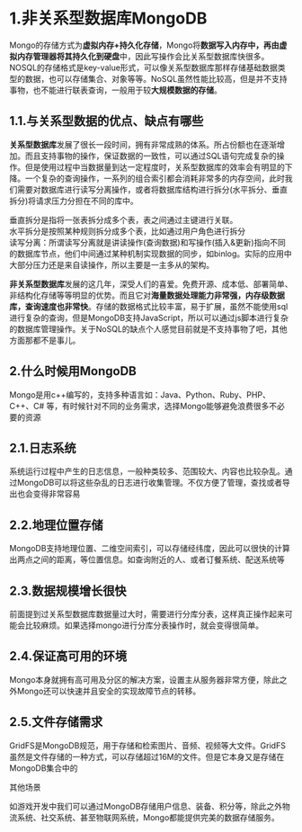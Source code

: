 # 1.非关系型数据库MongoDB

Mongo的存储方式为**虚拟内存+持久化存储**，Mongo将**数据写入内存中，再由虚拟内存管理器将其持久化到硬盘**中，因此写操作会比关系型数据库快很多。NOSQL的存储格式是key-value形式，可以像关系型数据库那样存储基础数据类型的数据，也可以存储集合、对象等等。NoSQL虽然性能比较高，但是并不支持事物，也不能进行联表查询，一般用于较**大规模数据的存储**。

## 1.1.与关系型数据的优点、缺点有哪些

**关系型数据库**发展了很长一段时间，拥有非常成熟的体系。所占份额也在逐渐增加。而且支持事物的操作，保证数据的一致性，可以通过SQL语句完成复杂的操作。但是使用过程中当数据量到达一定程度时，关系型数据库的效率会有明显的下降。一个复杂的查询操作，一系列的组合索引都会消耗非常多的内存空间，此时我们需要对数据库进行读写分离操作，或者将数据库结构进行拆分\(水平拆分、垂直拆分\)将请求压力分担在不同的库中。

垂直拆分是指将一张表拆分成多个表，表之间通过主键进行关联。  
水平拆分是按照某种规则拆分成多个表，比如通过用户角色进行拆分  
读写分离：所谓读写分离就是讲读操作\(查询数据\)和写操作\(插入&更新\)指向不同的数据库节点，他们中间通过某种机制实现数据的同步，如binlog。实际的应用中大部分压力还是来自读操作，所以主要是一主多从的架构。

**非关系型数据库**发展的这几年，深受人们的喜爱。免费开源、成本低、部署简单、非结构化存储等等明显的优势。而且它对**海量数据处理能力非常强，内存级数据库，查询速度也非常快**。存储的数据格式比较丰富，易于扩展，虽然不能使用sql进行复杂的查询，但是MongoDB支持JavaScript，所以可以通过js脚本进行复杂的数据库管理操作。关于NoSQL的缺点个人感觉目前就是不支持事物了吧，其他方面那都不是事儿。

## 2.什么时候用MongoDB

Mongo是用c++编写的，支持多种语言如：Java、Python、Ruby、PHP、C++、C\# 等，有时候针对不同的业务需求，选择Mongo能够避免浪费很多不必要的资源

## 2.1.日志系统

系统运行过程中产生的日志信息，一般种类较多、范围较大、内容也比较杂乱。通过MongoDB可以将这些杂乱的日志进行收集管理。不仅方便了管理，查找或者导出也会变得非常容易

## 2.2.地理位置存储

MongoDB支持地理位置、二维空间索引，可以存储经纬度，因此可以很快的计算出两点之间的距离，等位置信息。如查询附近的人、或者订餐系统、配送系统等

## 2.3.数据规模增长很快

前面提到过关系型数据库数据量过大时，需要进行分库分表，这样真正操作起来可能会比较麻烦。如果选择mongo进行分库分表操作时，就会变得很简单。

## 2.4.保证高可用的环境

Mongo本身就拥有高可用及分区的解决方案，设置主从服务器非常方便，除此之外Mongo还可以快速并且安全的实现故障节点的转移。

## 2.5.文件存储需求

GridFS是MongoDB规范，用于存储和检索图片、音频、视频等大文件。GridFS虽然是文件存储的一种方式，可以存储超过16M的文件。但是它本身又是存储在MongoDB集合中的

其他场景

如游戏开发中我们可以通过MongoDB存储用户信息、装备、积分等，除此之外物流系统、社交系统、甚至物联网系统，Mongo都能提供完美的数据存储服务。



